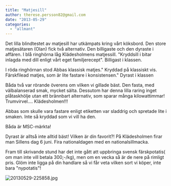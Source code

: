 ```yaml
---
title: "Matjesill"
author: therese.persson82@gmail.com
date: "2013-05-29"
categories: 
  - "allmant"
---
```


Det lilla blindtestet av matjesill har utkämpats kring vårt köksbord. Den store matjesätaren (Olan) fick två alternativ. Den billigaste och den dyraste i affären. I blå ringhörna låg Klädesholmens matjessill. "Kryddsill i bitar inlagda med dill enligt vårt eget familjerecept". Billigast i klassen.

I röda ringhörnan stod Abbas klassisk matjes." Kryddad på klassiskt vis. Färskfilead matjes, som är lite fastare i konsistensen." Dyrast i klassen

Båda två var rörande överens om vilken vi gillade bäst. Den fasta, med välbalanserad smak, mycket sälta. Dessutom har denna lilla raring inget plåtaskhölje utan ett brännbart alternativ, som sparar många kilowattimmar! Trumvirvel.... Klädesholmen!!!

Abbas som skulle vara fastare enligt etiketten var sladdrig och spretade lite i smaken. Inte så kryddad som vi vill ha den.

Båda är MSC-märkta!

Dyrast är alltså inte alltid bäst! Vilken är din favorit?! På Klädesholmen firar man Sillens dag 6 juni. Fira nationaldagen med en nationalsillmacka.

Fram till skrivande stund har det inte gått att uppbringa svensk färskpotatis( om man inte vill betala 300;-/kg), men om en vecka så är de nere på rimligt pris. Glöm inte ligga på din handlare så vi får veta vilken sort vi köper, inte bara "nypotatis"!

![20130529-225858.jpg](/static/img/20130529-225858.jpg)
